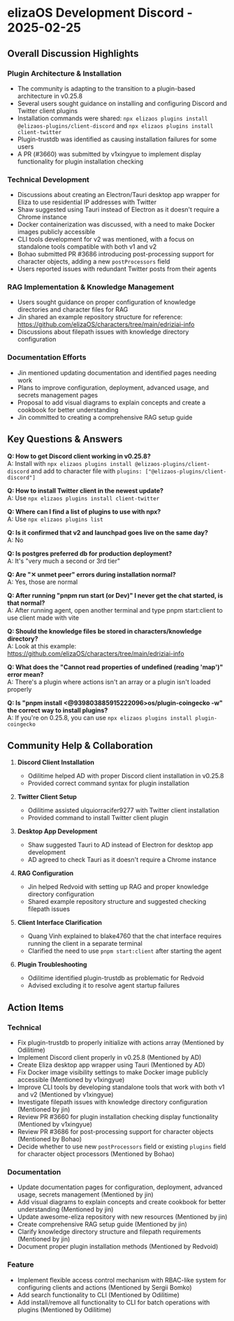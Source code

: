 # elizaOS Development Discord - 2025-02-25

## Overall Discussion Highlights

### Plugin Architecture & Installation
- The community is adapting to the transition to a plugin-based architecture in v0.25.8
- Several users sought guidance on installing and configuring Discord and Twitter client plugins
- Installation commands were shared: `npx elizaos plugins install @elizaos-plugins/client-discord` and `npx elizaos plugins install client-twitter`
- Plugin-trustdb was identified as causing installation failures for some users
- A PR (#3660) was submitted by v1xingyue to implement display functionality for plugin installation checking

### Technical Development
- Discussions about creating an Electron/Tauri desktop app wrapper for Eliza to use residential IP addresses with Twitter
- Shaw suggested using Tauri instead of Electron as it doesn't require a Chrome instance
- Docker containerization was discussed, with a need to make Docker images publicly accessible
- CLI tools development for v2 was mentioned, with a focus on standalone tools compatible with both v1 and v2
- Bohao submitted PR #3686 introducing post-processing support for character objects, adding a new `postProcessors` field
- Users reported issues with redundant Twitter posts from their agents

### RAG Implementation & Knowledge Management
- Users sought guidance on proper configuration of knowledge directories and character files for RAG
- Jin shared an example repository structure for reference: https://github.com/elizaOS/characters/tree/main/edriziai-info
- Discussions about filepath issues with knowledge directory configuration

### Documentation Efforts
- Jin mentioned updating documentation and identified pages needing work
- Plans to improve configuration, deployment, advanced usage, and secrets management pages
- Proposal to add visual diagrams to explain concepts and create a cookbook for better understanding
- Jin committed to creating a comprehensive RAG setup guide

## Key Questions & Answers

**Q: How to get Discord client working in v0.25.8?**  
A: Install with `npx elizaos plugins install @elizaos-plugins/client-discord` and add to character file with `plugins: ["@elizaos-plugins/client-discord"]`

**Q: How to install Twitter client in the newest update?**  
A: Use `npx elizaos plugins install client-twitter`

**Q: Where can I find a list of plugins to use with npx?**  
A: Use `npx elizaos plugins list`

**Q: Is it confirmed that v2 and launchpad goes live on the same day?**  
A: No

**Q: Is postgres preferred db for production deployment?**  
A: It's "very much a second or 3rd tier"

**Q: Are "✕ unmet peer" errors during installation normal?**  
A: Yes, those are normal

**Q: After running "pnpm run start (or Dev)" I never get the chat started, is that normal?**  
A: After running agent, open another terminal and type pnpm start:client to use client made with vite

**Q: Should the knowledge files be stored in characters/knowledge directory?**  
A: Look at this example: https://github.com/elizaOS/characters/tree/main/edriziai-info

**Q: What does the "Cannot read properties of undefined (reading 'map')" error mean?**  
A: There's a plugin where actions isn't an array or a plugin isn't loaded properly

**Q: Is "pnpm install <@939803885915222096>os/plugin-coingecko -w" the correct way to install plugins?**  
A: If you're on 0.25.8, you can use `npx elizaos plugins install plugin-coingecko`

## Community Help & Collaboration

1. **Discord Client Installation**
   - Odilitime helped AD with proper Discord client installation in v0.25.8
   - Provided correct command syntax for plugin installation

2. **Twitter Client Setup**
   - Odilitime assisted ulquiorracifer9277 with Twitter client installation
   - Provided command to install Twitter client plugin

3. **Desktop App Development**
   - Shaw suggested Tauri to AD instead of Electron for desktop app development
   - AD agreed to check Tauri as it doesn't require a Chrome instance

4. **RAG Configuration**
   - Jin helped Redvoid with setting up RAG and proper knowledge directory configuration
   - Shared example repository structure and suggested checking filepath issues

5. **Client Interface Clarification**
   - Quang Vinh explained to blake4760 that the chat interface requires running the client in a separate terminal
   - Clarified the need to use `pnpm start:client` after starting the agent

6. **Plugin Troubleshooting**
   - Odilitime identified plugin-trustdb as problematic for Redvoid
   - Advised excluding it to resolve agent startup failures

## Action Items

### Technical
- Fix plugin-trustdb to properly initialize with actions array (Mentioned by Odilitime)
- Implement Discord client properly in v0.25.8 (Mentioned by AD)
- Create Eliza desktop app wrapper using Tauri (Mentioned by AD)
- Fix Docker image visibility settings to make Docker image publicly accessible (Mentioned by v1xingyue)
- Improve CLI tools by developing standalone tools that work with both v1 and v2 (Mentioned by v1xingyue)
- Investigate filepath issues with knowledge directory configuration (Mentioned by jin)
- Review PR #3660 for plugin installation checking display functionality (Mentioned by v1xingyue)
- Review PR #3686 for post-processing support for character objects (Mentioned by Bohao)
- Decide whether to use new `postProcessors` field or existing `plugins` field for character object processors (Mentioned by Bohao)

### Documentation
- Update documentation pages for configuration, deployment, advanced usage, secrets management (Mentioned by jin)
- Add visual diagrams to explain concepts and create cookbook for better understanding (Mentioned by jin)
- Update awesome-eliza repository with new resources (Mentioned by jin)
- Create comprehensive RAG setup guide (Mentioned by jin)
- Clarify knowledge directory structure and filepath requirements (Mentioned by jin)
- Document proper plugin installation methods (Mentioned by Redvoid)

### Feature
- Implement flexible access control mechanism with RBAC-like system for configuring clients and actions (Mentioned by Sergii Bomko)
- Add search functionality to CLI (Mentioned by Odilitime)
- Add install/remove all functionality to CLI for batch operations with plugins (Mentioned by Odilitime)